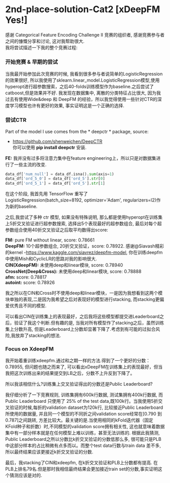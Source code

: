 # 2nd-place-solution-Cat2 [xDeepFM Yes!]

感谢 Categorical Feature Encoding Challenge II 竞赛的组织者, 感谢竞赛参与者之间的慷慨分享和讨论, 这对我帮助很大.  
我将尝试描述一下我的整个竞赛过程:

### 开始竞赛 & 早期的尝试  
 当我最开始参加此次竞赛的时候, 我看到很多参与者说简单的LogisticRegression的效果很好, 所以我使用了sklearn.linear_model.LogisticRegression模型,使用hyperopt进行超参数搜索，之后40-folds训练模型作为baseline.之后尝试了catboost,但是效果并不好. 我发现在数据集中, 离散的分类特征占比很大, 因为我过去有使用Wide&deep 和 DeepFM 的经验，所以我觉得使用一些针对CTR的深度学习模型也许有更好的效果, 事实证明这是一个正确的选择.

### 尝试CTR
Part of the model I use comes from the * deepctr * package, source:
- https://github.com/shenweichen/DeepCTR  
你可以使用 **pip install deepctr** 安装.


**FE:** 我并没有过多将注意力集中在feature engineering上，所以只是对数据集进行了一些主流的改变.  

```python
data_df['num_null'] = data_df.isna().sum(axis=1)
data_df['ord_5_0'] = data_df['ord_5'].str[0]
data_df['ord_5_1'] = data_df['ord_5'].str[1]
```

在这个阶段, 我首先用 TensorFlow 重写了LogisticRegression(batch_size=8192, optimizer='Adam', regularizers=l2)作为新的baseline.

之后,我尝试了多种 ctr 模型, 如果没有特殊说明, 那么都是使用hyperopt在训练集上5折交叉验证进行超参数搜索, 选择出5个表现最好的超参数组合, 最后对每个超参数组合使用40折交叉验证之后取平均数得出score:  

**FM:** pure FM without linear, score: 0.78661  
**DeepFM:** 10个超参数组合, 20折交叉验证，score: 0.78922. 感谢@Siavash精彩的kernel -https://www.kaggle.com/siavrez/deepfm-model, 你在训练deepfm中使用Mish和CyclicLR的思路对我的影响很大.  
**CIN(XdeepFM):** 未使用deep和linear模块, score: 0.78940  
**CrossNet(Deep&Cross):** 未使用deep和linear模块, score: 0.78888  
**afm:** score: 0.78817  
**autoint:** score: 0.78926  

我之所以在CIN和Cross时不使用deep和linear模块，一是因为我想看到这两个模块单独的表现,二是因为我希望之后对表现好的模型进行stacking, 而stacking更偏爱优秀且不同的模型.

可以看出CIN在训练集上的表现最好，之后我将这些模型都提交进Leaderboard之后，验证了我这个判断.但有趣的是, 当我对所有模型作了stacking之后，虽然训练集上分数升高, 但是Leaderboard上分数却显著下降了.考虑到有可能的过拟合风险,我放弃了stacking的想法.  

### Focus on XdeepFM
我开始着重训练xdeepfm.通过和之期一样的方法.得到了一个更好的分数：0.78955, 但问题也随之而来了, 可以看出xDeepFM在训练集上的表现最好，但当我把这次训练出来的结果提交到LB之后，分数不上升反到下降了。

所以我该相信什么?训练集上交叉验证得出的分数还是Public Leaderboard?   

我仔细分析了一下竞赛规则, 训练集拥有600k行数据, 测试集拥有400k行数据, 而 Public Leaderboard 只使用了 25% of the test data,既100k行。当我使用5折交叉验证的时候,每折的validation dataset为120k行, 比较接近Public Leaderboard所使用的数据量, 并且同一个模型的不同折之间validation score经常在[0.790 到 0.787]之间跳转, 方差比较大。最关键的是.当使用相同的kFold迭代器（固定KFold种子和折数）时,不同模型的validation score拥有相关性, 这也就意味着数据集中有一部分样本就是在任何模型上难以训练，甚至无法训练的. 根据此我猜测, Public Leaderboard之所以分数比k折交叉验证的分数低那么多, 很可能只是PLB中这部分样本的占比稍微有点多而以。而整个test data行数与train data 差不多,所以最终结果应该更接近k折交叉验证的分数.

最后，我stacking了CIN和xdeepfm, 在k折交叉验证和PLB上分数都有提高. 在PLB上排名79名.但是那时我相信最终结果会更加接近train set的分数,事实证明这个猜测应该是对的.
